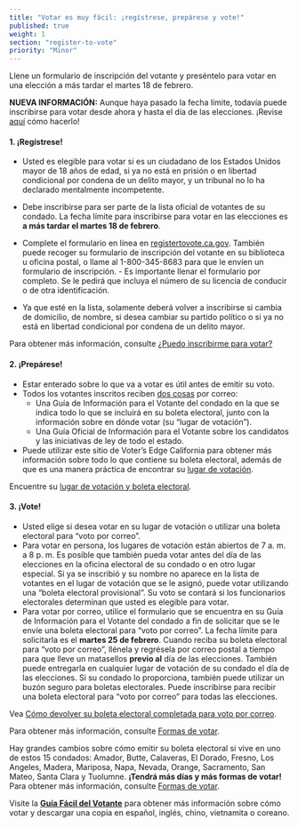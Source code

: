 ```yaml
---
title: "Votar es muy fácil: ¡regístrese, prepárese y vote!"
published: true
weight: 1
section: "register-to-vote"
priority: "Minor"
---
```


Llene un formulario de inscripción del votante y preséntelo para votar en una elección a más tardar el martes 18 de febrero.

**NUEVA INFORMACIÓN:** Aunque haya pasado la fecha límite, todavía puede inscribirse para votar desde ahora y hasta el día de las elecciones. ¡Revise [aquí](#some-id) cómo hacerlo!

#### 1. ¡Regístrese!

- Usted es elegible para votar si es un ciudadano de los Estados Unidos mayor de 18 años de edad, si ya no está en prisión o en libertad condicional por condena de un delito mayor, y un tribunal no lo ha declarado mentalmente incompetente.

- Debe inscribirse para ser parte de la lista oficial de votantes de su condado. 
  La fecha límite para inscribirse para votar en las elecciones es **a más tardar el martes 18 de febrero**.
- Complete el formulario en línea en [registertovote.ca.gov](https://registertovote.ca.gov/es-mx).
También puede recoger su formulario de inscripción del votante en su biblioteca u oficina postal, o llame al 1-800-345-8683 para que le envíen un formulario de inscripción. - Es importante llenar el formulario por completo. Se le pedirá que incluya el número de su licencia de conducir o de otra identificación.
- Ya que esté en la lista, solamente deberá volver a inscribirse si cambia de domicilio, de nombre, si desea cambiar su partido político o si ya no está en libertad condicional por condena de un delito mayor. 

Para obtener más información, consulte [¿Puedo inscribirme para votar?](#menu-item-¿puedo-inscribirme-para-votar)

#### 2. ¡Prepárese!

- Estar enterado sobre lo que va a votar es útil antes de emitir su voto.
- Todos los votantes inscritos reciben [dos cosas](https://www.sos.ca.gov/elections/publications-and-resources/state-county-vig/) por correo: 
  - Una Guía de Información para el Votante del condado en la que se indica todo lo que se incluirá en su boleta electoral, junto con la información sobre en dónde votar (su “lugar de votación”).
  - Una Guía Oficial de Información para el Votante sobre los candidatos y las iniciativas de ley de todo el estado.
- Puede utilizar este sitio de Voter’s Edge California para obtener más información sobre todo lo que contiene su boleta electoral, además de que es una manera práctica de encontrar su [lugar de votación](#section-my-polling-place). 

Encuentre su [lugar de votación y boleta electoral](#section-my-polling-place).

#### 3. ¡Vote!

- Usted elige si desea votar en su lugar de votación o utilizar una boleta electoral para “voto por correo”.
- Para votar en persona, los lugares de votación están abiertos de 7 a. m. a 8 p. m. Es posible que también pueda votar antes del día de las elecciones en la oficina electoral de su condado o en otro lugar especial. Si ya se inscribió y su nombre no aparece en la lista de votantes en el lugar de votación que se le asignó, puede votar utilizando una “boleta electoral provisional”. Su voto se contará si los funcionarios electorales determinan que usted es elegible para votar. 
- Para votar por correo, utilice el formulario que se encuentra en su Guía de Información para el Votante del condado a fin de solicitar que se le envíe una boleta electoral para “voto por correo”. La fecha límite para solicitarla es el **martes 25 de febrero**. Cuando reciba su boleta electoral para “voto por correo”, llénela y regrésela por correo postal a tiempo para que lleve un matasellos **previo al** día de las elecciones. También puede entregarla en cualquier lugar de votación de su condado el día de las elecciones. Si su condado lo proporciona, también puede utilizar un buzón seguro para boletas electorales. Puede inscribirse para recibir una boleta electoral para “voto por correo” para todas las elecciones.

Vea [Cómo devolver su boleta electoral completada para voto por correo](https://www.google.com/url?q=https://www.youtube.com/watch?v%3DhFH3YZrhBag%26feature%3Dyoutu.be&sa=D&ust=1576113195433000&usg=AFQjCNGr5kb0Ft2GLwC551ertzTHTcQlHg). 

Para obtener más información, consulte [Formas de votar](#section-ways-to-vote).

Hay grandes cambios sobre cómo emitir su boleta electoral si vive en uno de estos 15 condados: Amador, Butte, Calaveras, El Dorado, Fresno, Los Angeles, Madera, Mariposa, Napa, Nevada, Orange, Sacramento, San Mateo, Santa Clara y Tuolumne. **¡Tendrá más días y más formas de votar!** Para obtener más información, consulte [Formas de votar](#menu-item-grandes-cambios-en-15-condados-con-la-ley-de-votación-flexible).

Visite la **[Guía Fácil del Votante](http://www.easyvoterguide.org/)** para obtener más información sobre cómo votar y descargar una copia en español, inglés, chino, vietnamita o coreano.

